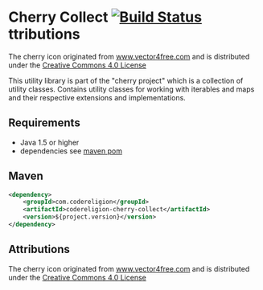 # Cherry Collect [![Build Status](https://ssl.webpack.de/secure-jenkins.codereligion.com/buildStatus/icon?job=codereligion-cherry-collect-master-build-flow)](http://jenkins.codereligion.com/view/codereligion-cherry-collect/job/codereligion-cherry-collect-master-build-flow/)ttributions
The cherry icon originated from www.vector4free.com and is distributed under the [Creative Commons 4.0 License](http://creativecommons.org/licenses/by/4.0/)

This utility library is part of the "cherry project" which is a collection of utility classes.
Contains utility classes for working with iterables and maps and their respective extensions and implementations.

## Requirements
* Java 1.5 or higher
* dependencies see [maven pom](pom.xml)

## Maven ##
```xml
<dependency>
	<groupId>com.codereligion</groupId>
	<artifactId>codereligion-cherry-collect</artifactId>
	<version>${project.version}</version>
</dependency>
```

## Attributions
The cherry icon originated from www.vector4free.com and is distributed under the [Creative Commons 4.0 License](http://creativecommons.org/licenses/by/4.0/)

